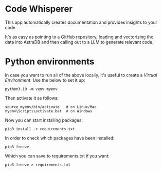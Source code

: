 # Code Whisperer
This app automatically creates documentation and provides insights to your code.

It's as easy as pointing to a GitHub repository, loading and vectorizing the data into AstraDB and then calling out to a LLM to generate relevant code.

# Python environments
In case you want to run all of the above locally, it's useful to create a *Virtual Environment*. Use the below to set it up:
```
python3.10 -m venv myenv
```
Then activate it as follows:
```
source myenv/bin/activate   # on Linux/Mac
myenv\Scripts\activate.bat  # on Windows
```
Now you can start installing packages:
```
pip3 install -r requirements.txt
```
In order to check which packages have been installed:
```
pip3 freeze
```
Which you can save to requirements.txt if you want:
```
pip3 freeze > requirements.txt
```